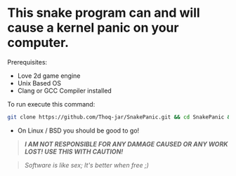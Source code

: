 # This snake program can and will cause a kernel panic on your computer.

Prerequisites:
- Love 2d game engine
- Unix Based OS
- Clang or GCC Compiler installed


To run execute this command:
```bash
git clone https://github.com/Thoq-jar/SnakePanic.git && cd SnakePanic && cc crash.c -o kaboom && sudo love src/
```

- On Linux / BSD you should be good to go!

> ***I AM NOT RESPONSIBLE FOR ANY DAMAGE CAUSED OR ANY WORK LOST! USE THIS WITH CAUTION!***


> *Software is like sex; It's better when free ;)*
